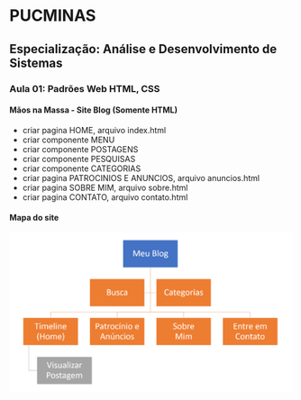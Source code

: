 # PUCMINAS
## Especialização: Análise e Desenvolvimento de Sistemas 
### Aula 01: Padrões Web HTML, CSS

#### Mãos na Massa - Site Blog (Somente HTML)
- criar pagina HOME, arquivo index.html 
- criar componente MENU
- criar componente POSTAGENS
- criar componente PESQUISAS
- criar componente CATEGORIAS
- criar pagina PATROCINIOS E ANUNCIOS, arquivo anuncios.html
- criar pagina SOBRE MIM, arquivo sobre.html
- criar pagina CONTATO, arquivo contato.html


#### Mapa do site
![imagem_ilustrativa](mapa_do_site.png)
